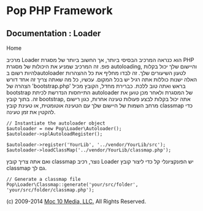 Pop PHP Framework
=================

Documentation : Loader
----------------------

Home

מרכיב Loader הוא כנראה המרכיב הבסיסי ביותר, אך החשוב ביותר של מסגרת PHP
פופ. זה המרכיב שמניע את היכולות של מסגרת autoloading, והיישום שלך יכול
בקלות להיות רשום בautoloader לטעון השיעורים שלך. זה לבדו מחליף את כל
ההצהרות האלה ישנות כוללות אתה רגיל יש בכל המקום. עכשיו, כל מה שאתה צריך
זה אחד דורש הצהרה של 'bootstrap.php' בראש ואתה טוב ללכת. כברירת מחדל,
הקובץ מכיל bootstrap התייחסות הנדרשת לכיתת autoloader של המסגרת ולאחר
מכן טוען את זה. בתוך קובץ bootstrap, אתה יכול בקלות לבצע פעולות טעינה
אחרות, כגון רישום מרחב השמות של היישום שלך עם הטעינה אוטומטית, או טעינת
קובץ classmap כדי להקטין את זמן טעינה.

    // Instantiate the autoloader object
    $autoloader = new Pop\Loader\Autoloader();
    $autoloader->splAutoloadRegister();

    $autoloader->register('YourLib', '../vendor/YourLib/src');
    $autoloader->loadClassMap('../vendor/YourLib/classmap.php');

ואם אתה צריך קובץ classmap נוצר, רכיב Loader יש הפונקציונלי קל כדי ליצור
קובץ classmap גם לך.

    // Generate a classmap file
    Pop\Loader\Classmap::generate('your/src/folder', 'your/src/folder/classmap.php');

\(c) 2009-2014 [Moc 10 Media, LLC.](http://www.moc10media.com) All
Rights Reserved.

